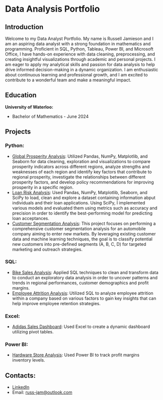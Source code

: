 # Data Analysis Portfolio

## Introduction

Welcome to my Data Analyst Portfolio. My name is Russell Jamieson and I am an aspiring data analyst with a strong foundation in mathematics and programming. Proficient in SQL, Python, Tableau, Power BI, and Microsoft Office, I have hands-on experience with data cleaning, preprocessing, and creating insightful visualizations through academic and personal projects. I am eager to apply my analytical skills and passion for data analysis to help drive informed decision-making in a dynamic organization. I am enthusiastic about continuous learning and professional growth, and I am excited to contribute to a wonderful team and make a meaningful impact.

## Education

**University of Waterloo:** 
- Bachelor of Mathematics - June 2024

## Projects

### Python:
- [Global Prosperity Analysis](https://github.com/russ-jam876/Data_Analysis_Portfolio/tree/main/Python/Global%20Prosperity%20Index): Utilized Pandas, NumPy, Matplotlib, and Seaborn for data cleaning, exploration and visualizations to compare prosperity indicators across different regions, analyze strengths and weaknesses of each region and identify key factors that contribute to regional prosperity, investigate the relationships between different prosperity factors, and develop policy recommendations for improving prosperity in a specific region.
- [Loan Risk Analysis](https://github.com/russ-jam876/Data_Analysis_Portfolio/tree/main/Python/Loan%20Risk): Used Pandas, NumPy, Matplotlib, Seaborn, and SciPy to load, clean and explore a dataset containing information abput individuals and their loan applications. Using SciPy, I implemented various models and evaluated them using metrics such as accuracy and precision in order to identify the best-performing model for predicting loan acceptances.
- [Customer Segmentation Analysis](https://github.com/russ-jam876/Data_Analysis_Portfolio/tree/main/Python/Customer%20Segmentation): This project focuses on performing a comprehensive customer segmentation analysis for an automobile company aiming to enter new markets. By leveraging existing customer data and machine learning techniques, the goal is to classify potential new customers into pre-defined segments (A, B, C, D) for targeted marketing and outreach strategies.

### SQL:
- [Bike Sales Analysis](https://github.com/russ-jam876/Data_Analysis_Portfolio/tree/main/SQL/Bikes%20Sales%20Analysis): Applied SQL techniques to clean and transform data to conduct an exploratory data analysis in order to uncover patterns and trends in regional performances, customer demographics and profit margins.
- [Employee Attrition Analysis](https://github.com/russ-jam876/Data_Analysis_Portfolio/tree/main/SQL/Employee%20Attrition%20Analysis): Utilized SQL to analyze employee attrition within a company based on various factors to gain key insights that can help improve employee retention strategies.

### Excel:
- [Adidas Sales Dashboard](https://github.com/russ-jam876/Data_Analysis_Portfolio/tree/main/Excel): Used Excel to create a dynamic dashboard utilizing pivot tables.

### Power BI:
- [Hardware Store Analysis](https://github.com/russ-jam876/Data_Analysis_Portfolio/tree/main/Power%20BI/Hardware%20Store%20Analysis): Used Power BI to track profit margins inventory levels.

## Contacts:
- [LinkedIn](www.linkedin.com/in/russell-b-jamieson)
- Email: russ-jam@outlook.com
